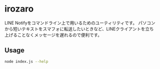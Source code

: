 # irozaro
LINE Notifyをコマンドライン上で用いるためのユーティリティです。
パソコンから短いテキストをスマフォに転送したいときなど、LINEクライアントを立ち上げることなくメッセージを遅れるので便利です。

## Usage
```bash
node index.js --help
```
